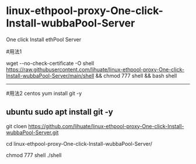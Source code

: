 # linux-ethpool-proxy-One-click-Install-wubbaPool-Server
 One click Install ethPool Server
 
#用法1

wget --no-check-certificate -O shell https://raw.githubusercontent.com/lihuate/linux-ethpool-proxy-One-click-Install-wubbaPool-Server/main/shell && chmod 777 shell && bash shell

---------------------------------------------------------------
#用法2
centos
yum install git -y

ubuntu
sudo apt install git -y
-------------------------------------------------------------------

git cloen https://github.com/lihuate/linux-ethpool-proxy-One-click-Install-wubbaPool-Server.git

cd linux-ethpool-proxy-One-click-Install-wubbaPool-Server/

chmod 777 shell
./shell
